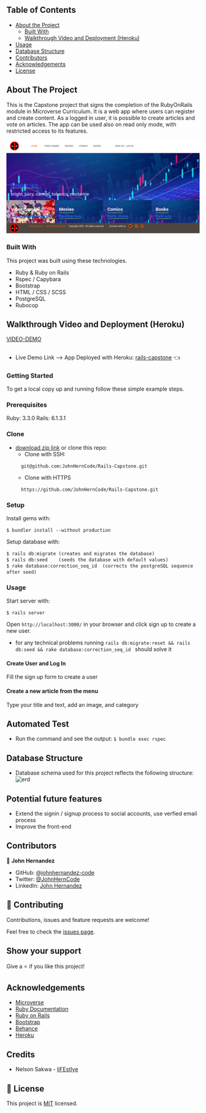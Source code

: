 <!-- TABLE OF CONTENTS -->
## Table of Contents

* [About the Project](#about-the-project)
  * [Built With](#built-with)
  * [Walkthrough Video and Deployment (Heroku)](#walkthrough-video-and-deployment-(heroku))
* [Usage](#usage)
* [Database Structure](#database-structure)
* [Contributors](#contributors)
* [Acknowledgements](#acknowledgements)
* [License](#license)

<!-- ABOUT THE PROJECT -->
## About The Project

This is the Capstone project that signs the completion of the RubyOnRails module in Microverse Curriculum.
It is a web app where users can register and create content.
As a logged in user, it is possible to create articles and vote on articles.
The app can be used also on read only mode, with restricted access to its features.

![screenshot-1](app/assets/images/screenshot.png)

### Built With
This project was built using these technologies.
* Ruby & Ruby on Rails
* Rspec / Capybara
* Bootstrap
* HTML / CSS / SCSS
* PostgreSQL
* Rubocop

<!-- Live Demo -->
## Walkthrough Video and Deployment (Heroku)
[VIDEO-DEMO](https://share.vidyard.com/watch/Fm9iStFP1rbXVPRF6eDX3k?56a7821b8)

##
* Live Demo Link --> App Deployed with Heroku: [rails-capstone](https://hidden-savannah-73971.herokuapp.com) :point_left:

### Getting Started

To get a local copy up and running follow these simple example steps.

### Prerequisites

Ruby: 3.3.0
Rails: 6.1.3.1

### Clone
* [download zip link](https://github.com/JohnHernCode/Rails-Capstone/archive/refs/heads/develop.zip) or clone this repo:
  - Clone with SSH:
  ```
    git@github.com:JohnHernCode/Rails-Capstone.git
  ```
  - Clone with HTTPS
  ```
    https://github.com/JohnHernCode/Rails-Capstone.git

### Setup

Install gems with:

```
$ bundler install --without production
```

Setup database with:

```
$ rails db:migrate (creates and migrates the database)
$ rails db:seed    (seeds the database with default values)
$ rake database:correction_seq_id  (corrects the postgreSQL sequence after seed)
```

### Usage

Start server with:

```
$ rails server
```

Open `http://localhost:3000/` in your browser and click sign up to create a new user.
- for any technical problems running ```rails db:migrate:reset && rails db:seed && rake database:correction_seq_id ``` should solve it

#### Create User and Log In

Fill the sign up form to create a user

#### Create a new article from the menu

Type your title and text, add an image, and category

  ## Automated Test

* Run the command and see the output: 
```$ bundle exec rspec```

## Database Structure
 * Database schema used for this project reflects the following structure:
 ![erd](app/assets/images/erd.png)
 
 ## Potential future features
- Extend the signin / signup process to social accounts, use verfied email process
- Improve the front-end

<!-- CONTACT -->
## Contributors

👤 **John Hernandez**

- GitHub: [@johnhernandez-code](https://github.com/johnhernandez-code)
- Twitter: [@JohnHernCode](https://twitter.com/JohnHernCode)
- LinkedIn: [John Hernandez](https://www.linkedin.com/in/john-hernandez-56a7821b8/) 

## :handshake: Contributing

Contributions, issues and feature requests are welcome!

Feel free to check the [issues page](https://github.com/JohnHernCode/Rails-Capstone/issues).

## Show your support

Give a :star: if you like this project!


<!-- ACKNOWLEDGEMENTS -->
## Acknowledgements
* [Microverse](https://www.microverse.org/)
* [Ruby Documentation](https://www.ruby-lang.org/en/documentation/)
* [Ruby on Rails](https://rubyonrails.org/)
* [Bootstrap](https://getbootstrap.com/)
* [Behance](https://www.behance.net/)
* [Heroku](https://www.heroku.com/)

## Credits
* Nelson Sakwa - [liFEstIye](https://www.behance.net/gallery/14554909/liFEsTlye-Mobile-version)

## 📝 License

This project is [MIT](https://opensource.org/licenses/MIT) licensed.
